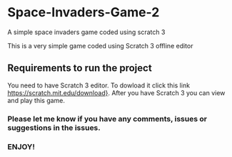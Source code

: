 # Space-Invaders-Game-2
A simple space invaders game coded using scratch 3

This is a very simple game coded using Scratch 3 offline editor

## Requirements to run the project

You need to have Scratch 3 editor. To dowload it click this link https://scratch.mit.edu/download}.
After you have Scratch 3 you can view and play this game.

### Please let me know if you have any comments, issues or suggestions in the issues.
### ENJOY!
